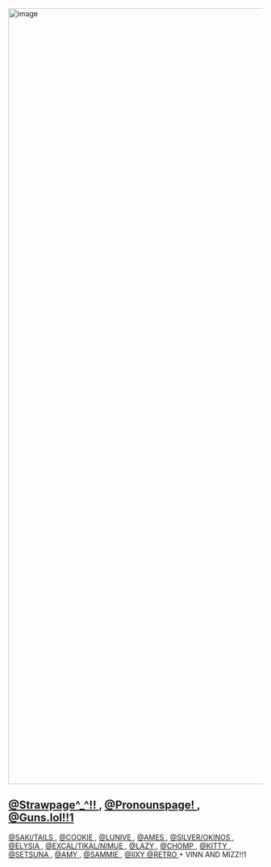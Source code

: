 <img width="2048" height="1536" alt="image" src="https://github.com/user-attachments/assets/1a0fce26-d0b6-4949-bba2-73ccaa460afb" />



 <a href="https://marsssssszz.straw.page">@Strawpage^_^!! </a> , <a href="https://en.pronouns.page/@orangejuyce">@Pronounspage! </a> , <a href="https://guns.lol/orangejuyce">@Guns.lol!!1 </a>
---
<a href="https://github.com/R0S1EP0S1ES">@SAKI/TAILS </a> , <a href="https://github.com/C00kieOasis">@COOKIE </a> , <a href="https://github.com/anglwngs">@LUNIVE </a> , <a href="https://github.com/PikoPikoHammer">@AMES </a> , <a href="https://github.com/silverxpt">@SILVER/OKINOS </a> , <a href="https://github.com/yuivsie">@ELYSIA </a> , <a href="https://github.com/ArmyDreamerz">@EXCAL/TIKAL/NIMUE </a> , <a href="https://github.com/lazikoly">@LAZY </a> , <a href="https://github.com/chomperoni">@CHOMP </a> , <a href="https://github.com/kittvz0nkyy">@KITTY </a> , <a href="https://github.com/MYSWEETPASSION">@SETSUNA </a> , <a href="https://github.com/AmySweetPassion">@AMY </a> , <a href="https://github.com/blueblurred">@SAMMIE </a> , <a href="https://github.com/iiyxaj">@IIXY </a>  <a href="https://github.com/retrocrush">@RETRO <a> + VINN AND MIZZ!!1
